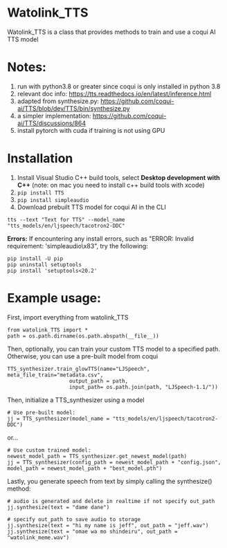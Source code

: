 # Watolink_TTS

Watolink_TTS is a class that provides methods to train and use a coqui AI TTS model

# Notes:

1. run with python3.8 or greater since coqui is only installed in python 3.8
2. relevant doc info: https://tts.readthedocs.io/en/latest/inference.html
3. adapted from synthesize.py: https://github.com/coqui-ai/TTS/blob/dev/TTS/bin/synthesize.py
4. a simpler implementation: https://github.com/coqui-ai/TTS/discussions/864
5. install pytorch with cuda if training is not using GPU

# Installation

1. Install Visual Studio C++ build tools, select **Desktop development with C++** (note: on mac you need to install c++ build tools with xcode)
2. `pip install TTS`
3. `pip install simpleaudio`
4. Download prebuilt TTS model for coqui AI in the CLI

```
tts --text "Text for TTS" --model_name "tts_models/en/ljspeech/tacotron2-DDC"
```

**Errors:**
If encountering any install errors, such as "ERROR: Invalid requirement: 'simpleaudio\x83", try the following:

```
pip install -U pip
pip uninstall setuptools
pip install 'setuptools<20.2'
```

# Example usage:

First, import everything from watolink_TTS

    from watolink_TTS import *
    path = os.path.dirname(os.path.abspath(__file__))

Then, optionally, you can train your custom TTS model to a specified path. Otherwise, you can use a pre-built model from coqui

    TTS_synthesizer.train_glowTTS(name="LJSpeech", meta_file_train="metadata.csv",
                        output_path = path,
                        input_path= os.path.join(path, "LJSpeech-1.1/"))

Then, initialize a TTS_synthesizer using a model

    # Use pre-built model:
    jj = TTS_synthesizer(model_name = "tts_models/en/ljspeech/tacotron2-DDC")

or...

    # Use custom trained model:
    newest_model_path = TTS_synthesizer.get_newest_model(path)
    jj = TTS_synthesizer(config_path = newest_model_path + "config.json", model_path = newest_model_path + "best_model.pth")

Lastly, you generate speech from text by simply calling the synthesize() method:

    # audio is generated and delete in realtime if not specify out_path
    jj.synthesize(text = "dame dane")

    # specify out_path to save audio to storage
    jj.synthesize(text = "hi my name is jeff", out_path = "jeff.wav")
    jj.synthesize(text = "omae wa mo shindeiru", out_path = "watolink_meme.wav")
